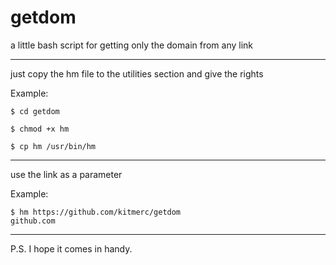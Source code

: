 # getdom
a little bash script for getting only the domain from any link



*********

just copy the hm file to the utilities section and give the rights

Example:

```
$ cd getdom

$ chmod +x hm

$ cp hm /usr/bin/hm
```
********

use the link as a parameter

Example:

```
$ hm https://github.com/kitmerc/getdom
github.com
```
**************

P.S. I hope it comes in handy.
